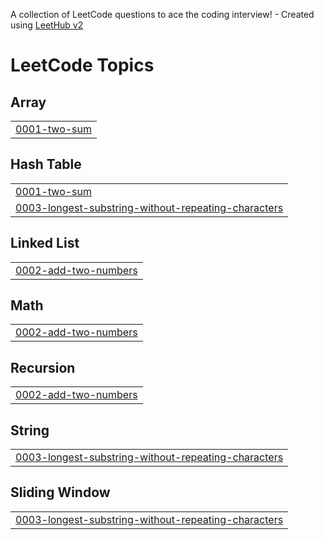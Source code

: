 A collection of LeetCode questions to ace the coding interview! - Created using [LeetHub v2](https://github.com/arunbhardwaj/LeetHub-2.0)
<!---LeetCode Topics Start-->
# LeetCode Topics
## Array
|  |
| ------- |
| [0001-two-sum](https://github.com/sherin456/leetcode/tree/master/0001-two-sum) |
## Hash Table
|  |
| ------- |
| [0001-two-sum](https://github.com/sherin456/leetcode/tree/master/0001-two-sum) |
| [0003-longest-substring-without-repeating-characters](https://github.com/sherin456/leetcode/tree/master/0003-longest-substring-without-repeating-characters) |
## Linked List
|  |
| ------- |
| [0002-add-two-numbers](https://github.com/sherin456/leetcode/tree/master/0002-add-two-numbers) |
## Math
|  |
| ------- |
| [0002-add-two-numbers](https://github.com/sherin456/leetcode/tree/master/0002-add-two-numbers) |
## Recursion
|  |
| ------- |
| [0002-add-two-numbers](https://github.com/sherin456/leetcode/tree/master/0002-add-two-numbers) |
## String
|  |
| ------- |
| [0003-longest-substring-without-repeating-characters](https://github.com/sherin456/leetcode/tree/master/0003-longest-substring-without-repeating-characters) |
## Sliding Window
|  |
| ------- |
| [0003-longest-substring-without-repeating-characters](https://github.com/sherin456/leetcode/tree/master/0003-longest-substring-without-repeating-characters) |
<!---LeetCode Topics End-->